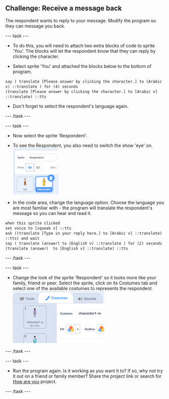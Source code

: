 
## Challenge: Receive a message back
The respondent wants to reply to your message. Modify the program so they can message you back.

--- task ---

+ To do this, you will need to attach two extra blocks of code to sprite 'You'. The blocks will let the respondent know that they can reply by clicking the character. 

+ Select sprite 'You' and attached the blocks below to the bottom of program. 

```blocks3
say ( translate [Please answer by clicking the character.] to (Arabic v) ::translate ) for (4) seconds
(translate [Please answer by clicking the character.] to [Arabic v] ::translate) ::tts
```
+ Don't forget to select the respondent's language again.

--- /task ---

--- task ---
+ Now select the sprite 'Respondent'.

+ To see the Respondent, you also need to  switch the show 'eye' on.
!['Respondent' sprite](images/show-Respondent.png)

+ In the code area, change the language option. Choose the language you are most familiar with - the program will translate the respondent's message so you can hear and read it.
```blocks3
when this sprite clicked
set voice to [squeak v] ::tts
ask ((translate [Type in your reply here.] to [Arabic v] ::translate) ::tts) and wait
say ( translate (answer) to (English v) ::translate ) for (2) seconds
(translate (answer)  to [English v] ::translate) ::tts
```
--- /task ---

--- task ---

+ Change the look of the sprite 'Respondent' so it looks more like your family, friend or peer. Select the sprite, click on its Costumes tab and select one of the available costumes to represents the respondent.
!['Respondent' sprite](images/choose-Respondent-costume.png)

--- /task ---

--- task ---

+ Run the program again. Is it working as you want it to? If so, why not try it out on a friend or family member? Share the project link or search for [How are you](https://rpf.io/how-are-you-on) project.

--- /task ---

